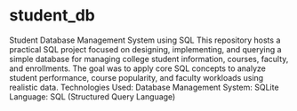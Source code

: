 # student_db
Student Database Management System using SQL
This repository hosts a practical SQL project focused on designing, implementing, and querying a simple database for managing college student information, courses, faculty, and enrollments.
The goal was to apply core SQL concepts to analyze student performance, course popularity, and faculty workloads using realistic data.
Technologies Used:
Database Management System: SQLite
Language: SQL (Structured Query Language)
